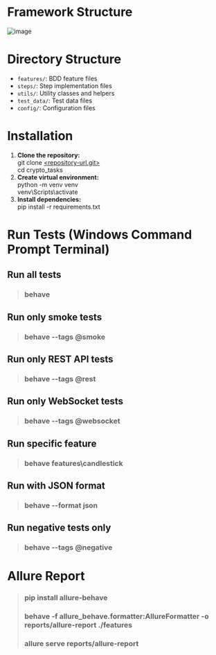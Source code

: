 # Framework Structure
![image](https://github.com/user-attachments/assets/c04cdd1d-726b-4063-84ff-cb4273f89cae)

# Directory Structure
- `features/`: BDD feature files
- `steps/`: Step implementation files
- `utils/`: Utility classes and helpers
- `test_data/`: Test data files
- `config/`: Configuration files


# Installation

1. **Clone the repository:**  
   git clone [<repository-url.git>  ](https://github.com/allenlee65/crypto_tasks.git)  
   cd crypto_tasks
2. **Create virtual environment:**  
   python -m venv venv  
   venv\Scripts\activate
3. **Install dependencies:**  
   pip install -r requirements.txt


# Run Tests (Windows Command Prompt Terminal)
## Run all tests

>### behave

## Run only smoke tests

>### behave --tags @smoke

## Run only REST API tests

>### behave --tags @rest

## Run only WebSocket tests

>### behave --tags @websocket

## Run specific feature

>### behave features\candlestick

## Run with JSON format

>### behave --format json

## Run negative tests only

>### behave --tags @negative

# Allure Report

>### pip install allure-behave  
>### behave -f allure_behave.formatter:AllureFormatter -o reports/allure-report ./features  
>### allure serve reports/allure-report  